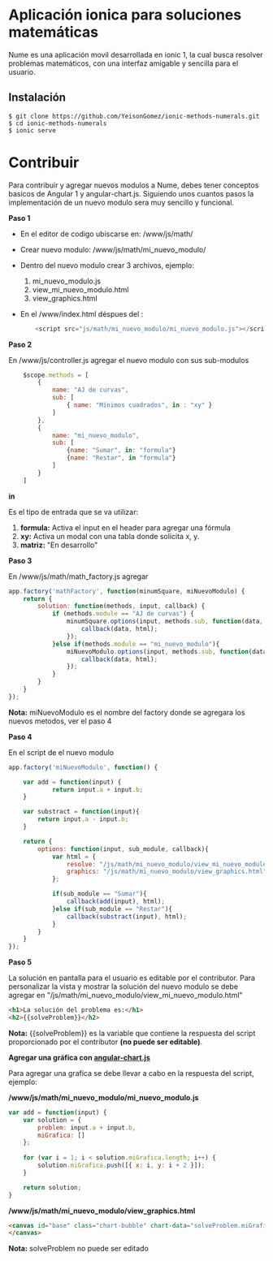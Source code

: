 # Aplicación ionica para soluciones matemáticas #

Nume es una aplicación movil desarrollada en ionic 1, la cual busca resolver problemas matemáticos, con una interfaz amigable y sencilla para el usuario.

## Instalación #

```
$ git clone https://github.com/YeisonGomez/ionic-methods-numerals.git
$ cd ionic-methods-numerals
$ ionic serve
```

# Contribuir #
Para contribuir y agregar nuevos modulos a Nume, debes tener conceptos basicos de Angular 1 y angular-chart.js. Siguiendo unos cuantos pasos la implementación de un nuevo modulo sera muy sencillo y funcional. 

**Paso 1**

- En el editor de codigo ubiscarse en: /www/js/math/
- Crear nuevo modulo: /www/js/math/mi_nuevo_modulo/
- Dentro del nuevo modulo crear 3 archivos, ejemplo: 
	1. mi_nuevo_modulo.js
	2. view_mi_nuevo_modulo.html
	3. view_graphics.html
- En el /www/index.html déspues del <body>:
	
	```javascript
		<script src="js/math/mi_nuevo_modulo/mi_nuevo_modulo.js"></script>
	```

**Paso 2**

En /www/js/controller.js agregar el nuevo modulo con sus sub-modulos

```javascript
	$scope.methods = [
		{
	        name: "AJ de curvas",
	        sub: [
	            { name: "Mínimos cuadrados", in : "xy" }
	        ]
	    },
		{
			name: "mi_nuevo_modulo",
			sub: [
				{name: "Sumar", in: "formula"}
				{name: "Restar", in "formula"}
			]
		}
	]
```
**in**

Es el tipo de entrada que se va utilizar:

1. **formula:** Activa el input en el header para agregar una fórmula
2. **xy:** Activa un modal con una tabla donde solicita x, y.
3. **matriz:** "En desarrollo"

**Paso 3**

En /www/js/math/math_factory.js agregar 
```javascript
app.factory('mathFactory', function(minumSquare, miNuevoModulo) {
    return {
        solution: function(methods, input, callback) {
            if (methods.module == "AJ de curvas") {
                minumSquare.options(input, methods.sub, function(data, html) {
                    callback(data, html);
                });
            }else if(methods.module == "mi_nuevo_modulo"){
            	miNuevoModulo.options(input, methods.sub, function(data, html){
            		callback(data, html);
            	});
            }
        }
    }
});
```
**Nota:**
miNuevoModulo es el nombre del factory donde se agregara los nuevos metodos, ver el paso 4

**Paso 4**

En el script de el nuevo modulo

```javascript
app.factory('miNuevoModulo', function() {

	var add = function(input) {
            return input.a + input.b;
   	}

	var substract = function(input){
		return input.a - input.b;
	}

    return {
        options: function(input, sub_module, callback){
            var html = {
                resolve: "/js/math/mi_nuevo_modulo/view_mi_nuevo_modulo.html",
                graphics: "/js/math/mi_nuevo_modulo/view_graphics.html"
            };

            if(sub_module == "Sumar"){
            	callback(add(input), html);
            }else if(sub_module == "Restar"){
				callback(substract(input), html);
            }    
        }
    }
});
```
**Paso 5**

La solución en pantalla para el usuario es editable por el contributor. Para personalizar la vista y mostrar la solución del nuevo modulo se debe agregar en 
"/js/math/mi_nuevo_modulo/view_mi_nuevo_modulo.html"

```html
<h1>La solución del problema es:</h1>
<h2>{{solveProblem}}</h2>
```

**Nota:** {{solveProblem}} es la variable que contiene la respuesta del script proporcionado por el contributor **(no puede ser editable)**.

**Agregar una gráfica con [angular-chart.js](https://jtblin.github.io/angular-chart.js/)**

Para agregar una grafica se debe llevar a cabo en la respuesta del script, ejemplo:
	
**/www/js/math/mi_nuevo_modulo/mi_nuevo_modulo.js**

```javascript
var add = function(input) {
	var solution = {
		problem: input.a + input.b,
		miGrafica: []
	};
	
	for (var i = 1; i < solution.miGrafica.length; i++) {
        solution.miGrafica.push([{ x: i, y: i + 2 }]);
    }

    return solution;
}
```

**/www/js/math/mi_nuevo_modulo/view_graphics.html**

```html
<canvas id="base" class="chart-bubble" chart-data="solveProblem.miGrafica">
</canvas>
```

**Nota:** solveProblem no puede ser editado
